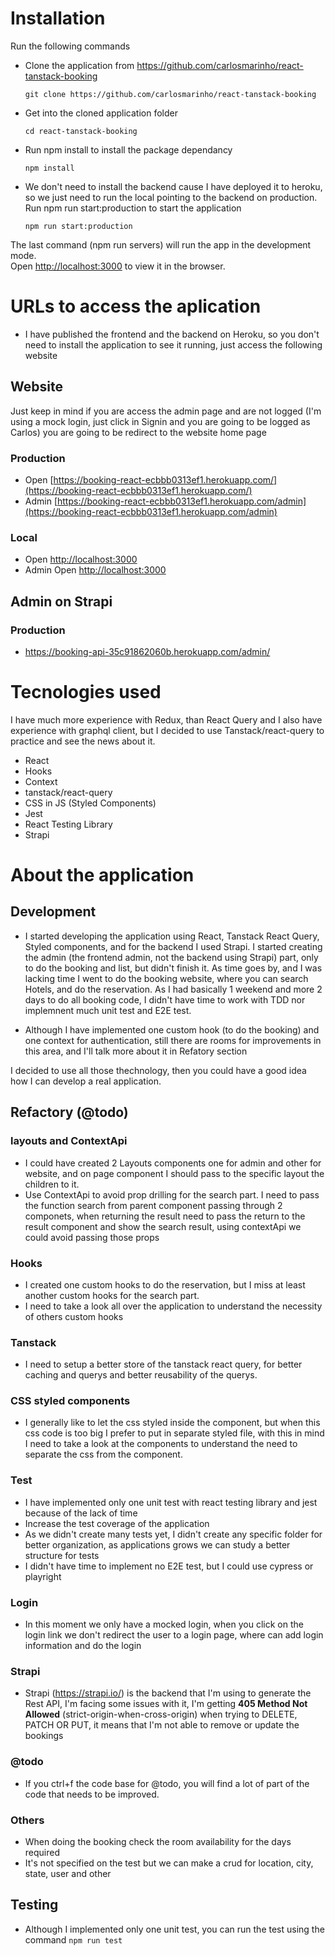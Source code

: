 # Installation

Run the following commands

- Clone the application from https://github.com/carlosmarinho/react-tanstack-booking

  ```
  git clone https://github.com/carlosmarinho/react-tanstack-booking
  ```

- Get into the cloned application folder

  ```
  cd react-tanstack-booking
  ```

- Run npm install to install the package dependancy

  ```
  npm install
  ```

- We don't need to install the backend cause I have deployed it to heroku, so we just need to run the local pointing to the backend on production. Run npm run start:production to start the application

  ```
  npm run start:production
  ```

The last command (npm run servers) will run the app in the development mode.\
Open [http://localhost:3000](http://localhost:3000) to view it in the browser.

# URLs to access the aplication

- I have published the frontend and the backend on Heroku, so you don't need to install the application to see it running, just access the following website

## Website

Just keep in mind if you are access the admin page and are not logged (I'm using a mock login, just click in Signin and you are going to be logged as Carlos) you are going to be redirect to the website home page

### Production

- Open [https://booking-react-ecbbb0313ef1.herokuapp.com/](https://booking-react-ecbbb0313ef1.herokuapp.com/)
- Admin [https://booking-react-ecbbb0313ef1.herokuapp.com/admin](https://booking-react-ecbbb0313ef1.herokuapp.com/admin)

### Local

- Open [http://localhost:3000](http://localhost:3000)
- Admin Open [http://localhost:3000](http://localhost:3000/admin)

## Admin on Strapi

### Production

- https://booking-api-35c91862060b.herokuapp.com/admin/

# Tecnologies used

I have much more experience with Redux, than React Query and I also have experience with graphql client, but I decided to use Tanstack/react-query to practice and see the news about it.

- React
- Hooks
- Context
- tanstack/react-query
- CSS in JS (Styled Components)
- Jest
- React Testing Library
- Strapi

# About the application

## Development

- I started developing the application using React, Tanstack React Query, Styled components, and for the backend I used Strapi. I started creating the admin (the frontend admin, not the backend using Strapi) part, only to do the booking and list, but didn't finish it. As time goes by, and I was lacking time I went to do the booking website, where you can search Hotels, and do the reservation. As I had basically 1 weekend and more 2 days to do all booking code, I didn't have time to work with TDD nor implemnent much unit test and E2E test.

- Although I have implemented one custom hook (to do the booking) and one context for authentication, still there are rooms for improvements in this area, and I'll talk more about it in Refatory section

I decided to use all those thechnology, then you could have a good idea how I can develop a real application.

## Refactory (@todo)

### layouts and ContextApi

- I could have created 2 Layouts components one for admin and other for website, and on page component I should pass to the specific layout the children to it.
- Use ContextApi to avoid prop drilling for the search part. I need to pass the function search from parent component passing through 2 componets, when returning the result need to pass the return to the result component and show the search result, using contextApi we could avoid passing those props

### Hooks

- I created one custom hooks to do the reservation, but I miss at least another custom hooks for the search part.
- I need to take a look all over the application to understand the necessity of others custom hooks

### Tanstack

- I need to setup a better store of the tanstack react query, for better caching and querys and better reusability of the querys.

### CSS styled components

- I generally like to let the css styled inside the component, but when this css code is too big I prefer to put in separate styled file, with this in mind I need to take a look at the components to understand the need to separate the css from the component.

### Test

- I have implemented only one unit test with react testing library and jest because of the lack of time
- Increase the test coverage of the application
- As we didn't create many tests yet, I didn't create any specific folder for better organization, as applications grows we can study a better structure for tests
- I didn't have time to implement no E2E test, but I could use cypress or playright

### Login

- In this moment we only have a mocked login, when you click on the login link we don't redirect the user to a login page, where can add login information and do the login

### Strapi

- Strapi (https://strapi.io/) is the backend that I'm using to generate the Rest API, I'm facing some issues with it, I'm getting <b>405 Method Not Allowed</b> (strict-origin-when-cross-origin) when trying to DELETE, PATCH OR PUT, it means that I'm not able to remove or update the bookings

### @todo

- If you ctrl+f the code base for @todo, you will find a lot of part of the code that needs to be improved.

### Others

- When doing the booking check the room availability for the days required
- It's not specified on the test but we can make a crud for location, city, state, user and other

## Testing

- Although I implemented only one unit test, you can run the test using the command `npm run test`
